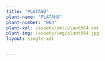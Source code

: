```yaml
---
title: "PLATANO"
plant-name: "PLATANO"
plant-number: "064"
plant-xml: /assets/xml/plant064.xml
plant-img: /assets/img/plant064.jpg
layout: single-xml


---
```

